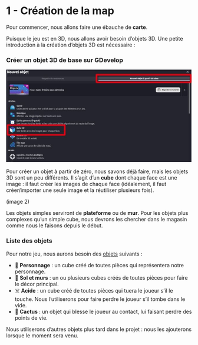 # 1 - Création de la map

Pour commencer, nous allons faire une ébauche de **carte**.

Puisque le jeu est en 3D, nous allons avoir besoin d’objets 3D. Une petite introduction à la création d’objets 3D est nécessaire :

### Créer un objet 3D de base sur GDevelop

![rien](https://github.com/g404-code-gaming/Pick-Pack---Action-Adventure-Game/blob/main/Image/1_objet3D_1.JPG)

Pour créer un objet à partir de zéro, nous savons déjà faire, mais les objets 3D sont un peu différents. Il s’agit d’un **cube** dont chaque face est une image : il faut créer les images de chaque face (idéalement, il faut créer/importer une seule image et la réutiliser plusieurs fois).

(image 2)

Les objets simples serviront de **plateforme** ou de **mur**. Pour les objets plus complexes qu’un simple cube, nous devrons les chercher dans le magasin comme nous le faisons depuis le début.

### Liste des objets

Pour notre jeu, nous aurons besoin des [objets](https://github.com/g404-code-gaming/GDevelop_Cour/blob/main/Objets.md) suivants :

- 🧍 **Personnage** : un cube créé de toutes pièces qui représentera notre personnage.  
- 🧱 **Sol et murs** : un ou plusieurs cubes créés de toutes pièces pour faire le décor principal.  
- ☠️ **Acide** : un cube créé de toutes pièces qui tuera le joueur s’il le touche. Nous l’utiliserons pour faire perdre le joueur s’il tombe dans le vide.  
- 🌵 **Cactus** : un objet qui blesse le joueur au contact, lui faisant perdre des points de vie.

Nous utiliserons d’autres objets plus tard dans le projet : nous les ajouterons lorsque le moment sera venu.



